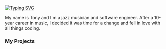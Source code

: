 <br>
<a href="https://git.io/typing-svg">
    <img src="https://readme-typing-svg.herokuapp.com?
        font=Fira+Code&weight=700&size=30&pause=1000&color=B2294F&center=true&vCenter=true&repeat=true&random=true&width=435
        &lines=Welcome!" alt="Typing SVG" />
</a>

My name is Tony and I'm a jazz musician and software engineer. After a 10-year career in music, I decided it was time for a change and fell in love with all things coding. 

### My Projects



<!--
**tonywilliamspiano/tonywilliamspiano** is a ✨ _special_ ✨ repository because its `README.md` (this file) appears on your GitHub profile.

Here are some ideas to get you started:

- 🔭 I’m currently working on ...
- 🌱 I’m currently learning ...
- 👯 I’m looking to collaborate on ...
- 🤔 I’m looking for help with ...
- 💬 Ask me about ...
- 📫 How to reach me: ...
- 😄 Pronouns: ...
- ⚡ Fun fact: ...
-->
